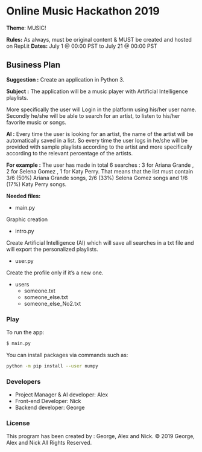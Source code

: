 # Online Music Hackathon 2019
**Theme**: MUSIC!

**Rules:** As always, must be original content &amp; MUST be created and hosted on Repl.it
**Dates:** July 1 @ 00:00 PST to July 21 @ 00:00 PST

## Business Plan

**Suggestion :** Create an application in Python 3.

**Subject :**  The application will be a music player with Artificial Intelligence playlists.

More specifically the user will Login in the platform using his/her user name. Secondly he/she will be able to search for an artist, to listen to his/her favorite music or songs.

**Al :** Every time the user is looking for an artist, the name of the artist will be automatically saved in a list. So every time the user logs in he/she will be provided with sample playlists according to the artist and more specifically according to the relevant percentage of the artists.

**For example :** The user has made in total 6 searches : 3 for Ariana Grande , 2 for Selena Gomez , 1 for Katy Perry. That means that the list must contain 3/6 (50%) Ariana Grande songs, 2/6 (33%) Selena Gomez songs and 1/6 (17%) Katy Perry songs.

**Needed files:**

 - main.py
 
Graphic creation

- intro.py

Create Artificial Intelligence (AI) which will save all searches in a txt file and will export the personalized playlists.

 - user.py

Create the profile only if it’s a new one.

 - users 
	 - someone.txt 
	 - someone_else.txt 
	 - someone_else_No2.txt


### Play


To run the app:
```sh
$ main.py
```
You can install packages via commands such as:

```sh
python -m pip install --user numpy
```

### Developers
- Project Manager & AI developer: Alex
- Front-end Developer: Nick
- Backend developer: George

### License
This program has been created by : George, Alex and Nick.
© 2019 George, Alex and Nick All Rights Reserved.

